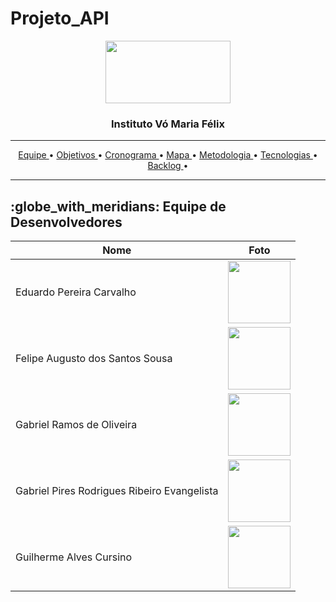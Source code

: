 # Projeto_API
<p align="center">
<img src="https://github.com/UniversalDevs/Projeto_API/blob/main/Imagens/logo.PNG?raw=true" width="200" height="100" />
  <h3 align="center">Instituto Vó Maria Félix</h3>
  
<hr>
<p align="center">
  <a href ="https://github.com/UniversalDevs/Projeto_API/blob/main/README.md#globe_with_meridians-equipe-de-desenvolvedores"> Equipe </a>  •
  <a href =""> Objetivos </a>  • 
  <a href =""> Cronograma </a>  • 
  <a href =""> Mapa </a>  • 
  <a href =""> Metodologia </a>  • 
  <a href =""> Tecnologias </a>  • 
  <a href =""> Backlog </a>  • 
</p>
<hr>
<h2>:globe_with_meridians: Equipe de Desenvolvedores</h2>
  <table align="center" width="1000px">
    <thead>
      <th>Nome</th>
      <th>Foto</th>
    </thead>
    <tbody>
     <tr>
      <td>Eduardo Pereira Carvalho</tb>
        <td>
          <img src= "https://github.com/UniversalDevs/Projeto_API/blob/main/Imagens/Fotos%20Equipe/Eduardo.jpeg?raw=true" width="100px" heigth="100px">
        </td>
     </tr>
     <tr>
      <td>Felipe Augusto dos Santos Sousa</tb>
        <td>
          <img src= "https://github.com/UniversalDevs/Projeto_API/blob/main/Imagens/Fotos%20Equipe/Felipe.jpg?raw=true" width="100px" heigth="100px">
        </td>
     </tr>
     <tr>
      <td>Gabriel Ramos de Oliveira</tb>
        <td>
          <img src= "https://github.com/UniversalDevs/Projeto_API/blob/main/Imagens/Fotos%20Equipe/Ramos.jpeg?raw=true" width="100px" heigth="100px">
        </td>
     </tr>
     <tr>
      <td>Gabriel Pires Rodrigues Ribeiro Evangelista</tb>
        <td>
          <img src= "https://github.com/UniversalDevs/Projeto_API/blob/main/Imagens/Fotos%20Equipe/Pires.jpeg?raw=true" width="100px" heigth="100px">
        </td>
     </tr>
     <tr>
      <td>Guilherme Alves Cursino</tb>
        <td>
          <img src= "https://github.com/UniversalDevs/Projeto_API/blob/main/Imagens/Fotos%20Equipe/Guilherme.PNG?raw=true" width="100px" heigth="100px">
        </td>
     </tr>
    </tbody>
  </table>
